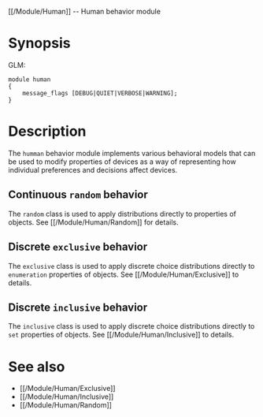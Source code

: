[[/Module/Human]] -- Human behavior module

# Synopsis

GLM:

~~~
module human
{
	message_flags [DEBUG|QUIET|VERBOSE|WARNING];
}
~~~

# Description

The `humman` behavior module implements various behavioral models that can be used to modify properties of devices as a way of representing how individual preferences and decisions affect devices.

## Continuous `random` behavior

The `random` class is used to apply distributions directly to properties of objects. See [[/Module/Human/Random]] for details.

## Discrete `exclusive` behavior

The `exclusive` class is used to apply discrete choice distributions directly to `enumeration` properties of objects. See [[/Module/Human/Exclusive]] to details.

## Discrete `inclusive` behavior

The `inclusive` class is used to apply discrete choice distributions directly to `set` properties of objects. See [[/Module/Human/Inclusive]] to details.

# See also

* [[/Module/Human/Exclusive]]
* [[/Module/Human/Inclusive]]
* [[/Module/Human/Random]]
